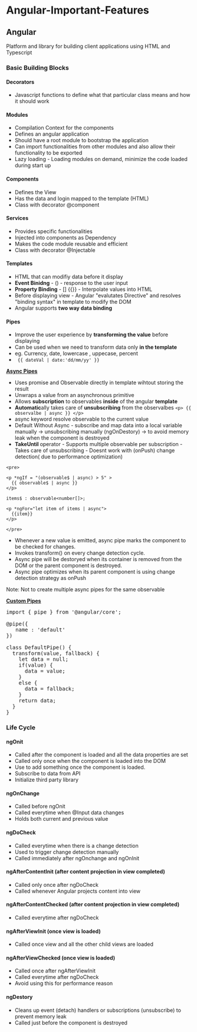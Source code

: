 # Angular-Important-Features

## Angular

Platform and library for building client applications using HTML and Typescript

### Basic Building Blocks

#### Decorators

* Javascript functions to define what that particular class means and how it should work

#### Modules

* Compilation Context for the components
* Defines an angular application
* Should have a root module to bootstrap the application
* Can import functionalities from other modules and also allow their functionality to be exported
* Lazy loading - Loading modules on demand, minimize the code loaded during start up

#### Components

* Defines the View
* Has the data and login mapped to the template (HTML)
* Class with decorator @component

#### Services

* Provides specific functionalities
* Injected into components as Dependency
* Makes the code module reusable and efficient
* Class with decorator @Injectable

#### Templates

* HTML that can modifiy data before it display
* <strong>Event Binidng</strong> - () - response to the user input
* <strong>Property Binding</strong> - [] {{}} - Interpolate values into HTML
* Before displaying view - Angular "evalutates Directive" and resolves "binding syntax" in template to modify the DOM
* Angular supports <strong>two way data binding</strong>

#### Pipes

* Improve the user experience by <strong>transforming the value</strong> before displaying
* Can be used when we need to transform data only <strong>in the template</strong>
* eg. Currency, date, lowercase , uppecase, percent
* <code> {{ dateVal | date:'dd/mm/yy' }} </code>

<strong> <u> Async Pipes </u> </strong>

* Uses promise and Observable directly in template wihtout storing the result
* Unwraps a value from an asynchronous primitive
* Allows <strong>subscription</strong> to observables <strong>inside</strong> of the angular <strong>template</strong>
* <strong>Automatic</strong>ally takes care of <strong>unsubscribing</strong> from the observalbes
``` <p> {{ observalbe | async }} </p> ```
* async keyword resolve observable to the current value
* Default Without Async - subscribe and map data into a local variable manually -> unsubscribing manually (ngOnDestory) -> to avoid memory leak when the component is destroyed
* <strong> TakeUntil </strong> operator - Supports multiple observable per subscription - Takes care of unsubscribing - Doesnt work with (onPush) change detection( due to performance optimization)
```
<pre>

<p *ngIf = "(observable$ | async) > 5" >
  {{ observable$ | async }}
</p>

items$ : observable<number[]>;

<p *ngFor="let item of items | async">
  {{item}}
</p>
  
</pre>
```
* Whenever a new value is emitted, async pipe marks the component to be checked for changes. 
* Invokes transform() on every change detection cycle.
* Async pipe will be destoryed when its container is removed from the DOM or the parent component is destroyed.
* Async pipe optimizes when its parent component is using change detection strategy as onPush

Note: Not to create multiple async pipes for the same observable

<strong> <u> Custom Pipes </u> </strong>
<pre>
import { pipe } from '@angular/core';

@pipe({
   name : 'default'
})

class DefaultPipe() {
  transform(value, fallback) {
    let data = null;
    if(value) {
      data = value;
    }
    else {
      data = fallback;
    }
    return data;
  }
}
</pre>

### Life Cycle

#### ngOnit

* Called after the component is loaded and all the data properties are set
* Called only once when the component is loaded into the DOM
* Use to add something once the component is loaded.
* Subscribe to data from API
* Initialize third party library

#### ngOnChange

* Called before ngOnit
* Called everytime when @Input data changes
* Holds both current and previous value

#### ngDoCheck

* Called everytime when there is a change detection
* Used to trigger change detection manually
* Called immediately after ngOnchange and ngOnInit

#### ngAfterContentInit (after content projection in view completed)

* Called only once after ngDoCheck
* Called whenever Angular projects content into view

#### ngAfterContentChecked (after content projection in view completed)

* Called everytime after ngDoCheck

#### ngAfterViewInit (once view is loaded)

* Called once view and all the other child views are loaded

#### ngAfterViewChecked (once view is loaded)

* Called once after ngAfterViewInit
* Called everytime after ngDoCheck
* Avoid using this for performance reason

#### ngDestory

* Cleans up event (detach) handlers or subscriptions (unsubscribe) to prevent memory leak
* Called just before the component is destroyed



